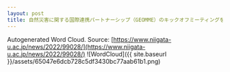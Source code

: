 ```yaml
---
layout: post
title: 自然災害に関する国際連携パートナーシップ（GEOMME）のキックオフミーティングを開催しました
---
```

Autogenerated Word Cloud.
Source\: [https://www.niigata-u.ac.jp/news/2022/99028/](https://www.niigata-u.ac.jp/news/2022/99028/)
![WordCloud]({{ site.baseurl }}/assets/65047e6dcb728c5df3430bc77aab61b1.png)